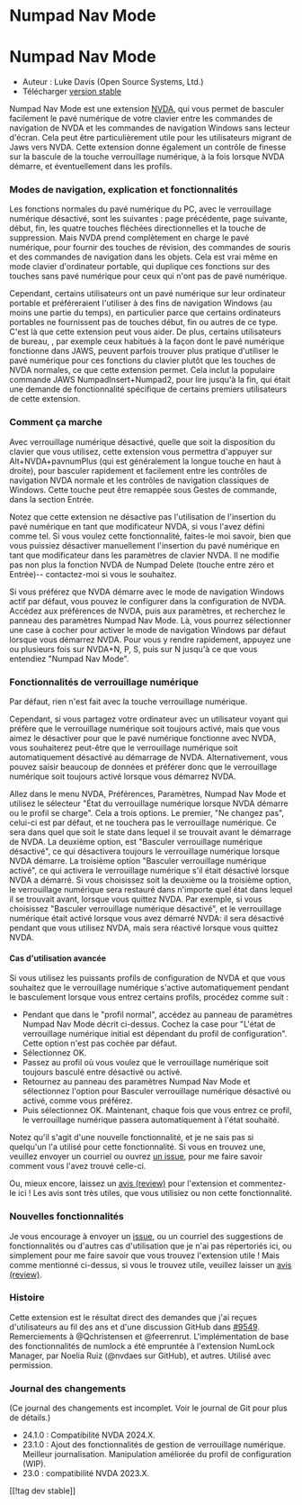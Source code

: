 # Numpad Nav Mode #

# Numpad Nav Mode

* Auteur : Luke Davis (Open Source Systems, Ltd.)
* Télécharger [version stable][1]

Numpad Nav Mode est une extension [NVDA][2], qui vous permet de basculer
facilement le pavé numérique de votre clavier entre les commandes de
navigation de NVDA et les commandes de navigation Windows sans lecteur
d'écran. Cela peut être particulièrement utile pour les utilisateurs migrant
de Jaws vers NVDA. Cette extension donne également un contrôle de finesse
sur la bascule de la touche verrouillage numérique, à la fois lorsque NVDA
démarre, et éventuellement dans les profils.

### Modes de navigation, explication et fonctionnalités

Les fonctions normales du pavé numérique du PC, avec le verrouillage
numérique désactivé, sont les suivantes : page précédente, page suivante,
début, fin, les quatre touches fléchées directionnelles et la touche de
suppression. Mais NVDA prend complètement en charge le pavé numérique, pour
fournir des touches de révision, des commandes de souris et des commandes de
navigation dans les objets. Cela est vrai même en mode clavier d'ordinateur
portable, qui duplique ces fonctions sur des touches sans pavé numérique
pour ceux qui n'ont pas de pavé numérique.

Cependant, certains utilisateurs ont un pavé numérique sur leur ordinateur
portable et préféreraient l'utiliser à des fins de navigation Windows (au
moins une partie du temps), en particulier parce que certains ordinateurs
portables ne fournissent pas de touches début, fin ou autres de ce
type. C'est là que cette extension peut vous aider. De plus, certains
utilisateurs de bureau, , par exemple ceux habitués à la façon dont le pavé
numérique fonctionne dans JAWS, peuvent parfois trouver plus pratique
d'utiliser le pavé numérique pour ces fonctions du clavier plutôt que les
touches de NVDA normales, ce que cette extension permet. Cela inclut la
populaire  commande JAWS NumpadInsert+Numpad2, pour lire jusqu'à la fin, qui
était une demande de fonctionnalité spécifique de certains premiers
utilisateurs de cette extension.

### Comment ça marche

Avec verrouillage numérique désactivé, quelle que soit la disposition du
clavier que vous utilisez, cette extension vous permettra d'appuyer sur
Alt+NVDA+pavnumPlus (qui est généralement la longue touche en haut à
droite), pour basculer rapidement et facilement entre les contrôles de
navigation NVDA normale et les contrôles de navigation classiques de
Windows. Cette touche peut être remappée sous Gestes de commande, dans la
section Entrée.

Notez que cette extension ne désactive pas l'utilisation de l'insertion du
pavé numérique en tant que modificateur NVDA, si vous l'avez défini comme
tel. Si vous voulez cette fonctionnalité, faites-le moi savoir, bien que
vous puissiez désactiver manuellement l'insertion du pavé numérique en tant
que modificateur dans les paramètres de clavier NVDA.  Il ne modifie pas non
plus la fonction NVDA de Numpad Delete (touche entre zéro et Entrée)--
contactez-moi si vous le souhaitez.

Si vous préférez que NVDA démarre avec le mode de navigation Windows actif
par défaut, vous pouvez le configurer dans la configuration de NVDA. Accédez
aux préférences de NVDA, puis aux paramètres, et recherchez le panneau des
paramètres Numpad Nav Mode. Là, vous pourrez sélectionner une case à cocher
pour activer le mode de navigation Windows par défaut lorsque vous démarrez
NVDA. Pour vous y rendre rapidement, appuyez une ou plusieurs fois sur
NVDA+N, P, S, puis sur N jusqu'à ce que vous entendiez "Numpad Nav Mode".

### Fonctionnalités de verrouillage numérique

Par défaut, rien n'est fait avec la touche verrouillage numérique.

Cependant, si vous partagez votre ordinateur avec un utilisateur voyant qui
préfère que le verrouillage numérique soit toujours activé, mais que vous
aimez le désactiver pour que le pavé numérique fonctionne avec NVDA, vous
souhaiterez peut-être que le verrouillage numérique soit automatiquement
désactivé au démarrage de NVDA. Alternativement, vous pouvez saisir beaucoup
de données et préférer donc que le verrouillage numérique soit toujours
activé lorsque vous démarrez NVDA.

 Allez dans le menu NVDA, Préférences,  Paramètres, Numpad Nav Mode et utilisez le sélecteur "État du verrouillage numérique lorsque NVDA démarre ou le profil se charge". Cela a trois options. Le premier, "Ne changez pas", celui-ci est par défaut, et ne touchera pas le verrouillage numérique. Ce sera dans quel que soit le state dans lequel il se trouvait avant le démarrage de NVDA.
La deuxième option, est "Basculer verrouillage numérique désactivé", ce qui désactivera toujours le verrouillage numérique lorsque NVDA démarre. La troisième option "Basculer verrouillage numérique activé", ce qui activera le verrouillage numérique s'il était désactivé lorsque NVDA a démarré.
Si vous choisissez soit la deuxième ou la troisième option, le verrouillage numérique sera restauré dans n'importe quel état dans lequel il se trouvait avant, lorsque vous quittez NVDA. Par exemple, si vous choisissez "Basculer verrouillage numérique désactivé", et le verrouillage numérique était activé lorsque vous avez démarré NVDA: il sera désactivé pendant que vous utilisez NVDA, mais sera  réactivé lorsque vous quittez NVDA.

#### Cas d'utilisation avancée

Si vous utilisez les puissants profils de configuration de NVDA et que vous
souhaitez que le verrouillage numérique s'active automatiquement pendant le
basculement lorsque vous entrez certains profils, procédez comme suit :

* Pendant que dans le "profil normal", accédez au panneau de paramètres
  Numpad Nav Mode décrit ci-dessus. Cochez la case pour "L'état de
  verrouillage numérique initial est dépendant du profil de
  configuration". Cette option n'est pas cochée par défaut.
* Sélectionnez OK.
* Passez au profil où vous voulez que le verrouillage numérique soit
  toujours basculé entre désactivé ou activé.
* Retournez au panneau des paramètres Numpad Nav Mode et sélectionnez
  l'option pour Basculer verrouillage numérique désactivé ou activé, comme
  vous préférez.
* Puis sélectionnez OK. Maintenant, chaque fois que vous entrez ce profil,
  le verrouillage numérique passera automatiquement à l'état souhaité.

Notez qu'il s'agit d'une nouvelle fonctionnalité, et je ne sais pas si
quelqu'un l'a utilisé pour cette fonctionnalité. Si vous en trouvez une,
veuillez envoyer un courriel ou ouvrez [un issue][3], pour me faire savoir
comment vous l'avez trouvé celle-ci.

Ou, mieux encore, laissez un [avis (review)][4] pour l'extension et
commentez-le ici ! Les avis sont très utiles, que vous utilisiez ou non
cette fonctionnalité.

### Nouvelles fonctionnalités

Je vous encourage à envoyer un [issue][3], ou un courriel des suggestions de
fonctionnalités ou d'autres cas d'utilisation que je n'ai pas répertoriés
ici, ou simplement pour me faire savoir que vous trouvez l'extension utile !
Mais comme mentionné ci-dessus, si vous le trouvez utile, veuillez laisser
un [avis (review)][4].

### Histoire

Cette extension est le résultat direct des demandes que j'ai reçues
d'utilisateurs au fil des ans et d'une discussion GitHub dans
[#9549](https://github.com/nvaccess/nvda/issues/9549). Remerciements à
@Qchristensen et @feerrenrut.  L'implémentation de base des fonctionnalités
de numlock  a été empruntée à l'extension NumLock Manager, par Noelia Ruiz
(@nvdaes sur GitHub), et autres. Utilisé avec permission.

### Journal des changements

(Ce journal des changements est incomplet. Voir le journal de Git pour plus
de détails.)

* 24.1.0 : Compatibilité NVDA 2024.X.
* 23.1.0 : Ajout des fonctionnalités de gestion de verrouillage
  numérique. Meilleur journalisation. Manipulation améliorée du profil de
  configuration (WIP).
* 23.0 : compatibilité NVDA 2023.X.

[[!tag dev stable]]

[1]: https://www.nvaccess.org/addonStore/legacy?file=numpadNavMode

[2]: https://nvaccess.org/

[3]: https://github.com/opensourcesys/numpadNavMode/issues/new

[4]: https://github.com/nvaccess/addon-datastore/discussions/2630
